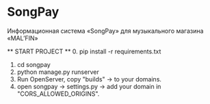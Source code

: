 # SongPay
Информационная система «SongPay» для музыкального магазина «MAL’FIN»
 
** START PROJECT **
0. pip install -r requirements.txt
1. cd songpay
2. python manage.py runserver
3. Run OpenServer, copy "builds" -> to your domains.
4. open songpay -> settings.py -> add your domain in "CORS_ALLOWED_ORIGINS".
